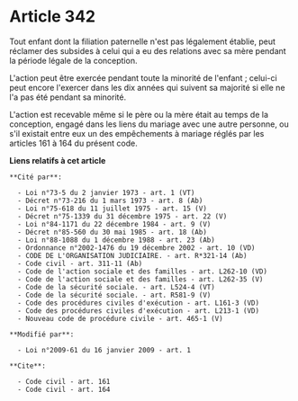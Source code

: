 # Article 342

Tout enfant dont la filiation paternelle n'est pas légalement établie, peut réclamer des subsides à celui qui a eu des
relations avec sa mère pendant la période légale de la conception.

L'action peut être exercée pendant toute la minorité de l'enfant ; celui-ci peut encore l'exercer dans les dix années qui
suivent sa majorité si elle ne l'a pas été pendant sa minorité.

L'action est recevable même si le père ou la mère était au temps de la conception, engagé dans les liens du mariage avec une
autre personne, ou s'il existait entre eux un des empêchements à mariage réglés par les articles 161 à 164 du présent code.

**Liens relatifs à cet article**

	**Cité par**:

	  - Loi n°73-5 du 2 janvier 1973 - art. 1 (VT)
	  - Décret n°73-216 du 1 mars 1973 - art. 8 (Ab)
	  - Loi n°75-618 du 11 juillet 1975 - art. 15 (V)
	  - Décret n°75-1339 du 31 décembre 1975 - art. 22 (V)
	  - Loi n°84-1171 du 22 décembre 1984 - art. 9 (V)
	  - Décret n°85-560 du 30 mai 1985 - art. 18 (Ab)
	  - Loi n°88-1088 du 1 décembre 1988 - art. 23 (Ab)
	  - Ordonnance n°2002-1476 du 19 décembre 2002 - art. 10 (VD)
	  - CODE DE L'ORGANISATION JUDICIAIRE. - art. R*321-14 (Ab)
	  - Code civil - art. 311-11 (Ab)
	  - Code de l'action sociale et des familles - art. L262-10 (VD)
	  - Code de l'action sociale et des familles - art. L262-35 (V)
	  - Code de la sécurité sociale. - art. L524-4 (VT)
	  - Code de la sécurité sociale. - art. R581-9 (V)
	  - Code des procédures civiles d'exécution - art. L161-3 (VD)
	  - Code des procédures civiles d'exécution - art. L213-1 (VD)
	  - Nouveau code de procédure civile - art. 465-1 (V)

	**Modifié par**:

	  - Loi n°2009-61 du 16 janvier 2009 - art. 1

	**Cite**:

	  - Code civil - art. 161
	  - Code civil - art. 164
